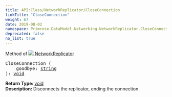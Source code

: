 ```yaml
---
title: API:Class/NetworkReplicator/CloseConnection
linkTitle: "CloseConnection"
weight: 67
date: 2019-08-02
namespace: Primrose.DataModel.Networking.NetworkReplicator.CloseConnection
deprecated: false
no_list: true
---
```

Method of <a href="/docs/api-reference/Class/NetworkReplicator"><img src="/icons/silk/connect.png"/>&nbsp;NetworkReplicator</a>
<pre class="method-declaration">
CloseConnection (
    goodbye: <a class="type" href="/docs/api-reference/System/string">string</a>
): <a class="type" href="/docs/api-reference/System/void">void</a></pre>
<b>Return Type: </b>
<a class="type" href="/docs/api-reference/System/void">void</a>
<br/>
<b>Description: </b>
Disconnects the replicator, ending the connection.

